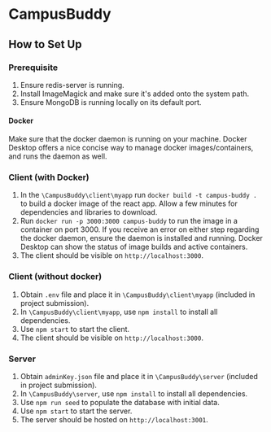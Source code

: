 # CampusBuddy

## How to Set Up
### Prerequisite 
1. Ensure redis-server is running. 
2. Install ImageMagick and make sure it's added onto the system path.
3. Ensure MongoDB is running locally on its default port.

#### Docker
Make sure that the docker daemon is running on your machine. Docker Desktop offers a
nice concise way to manage docker images/containers, and runs the daemon as well.
### Client (with Docker)
1. In the `\CampusBuddy\client\myapp` run `docker build -t campus-buddy .` to build a docker image of the react app. Allow a few minutes for dependencies and libraries to download.
2. Run `docker run -p 3000:3000 campus-buddy` to run the image in a container on port 3000. If you receive an error on either step regarding the docker daemon, ensure the daemon is installed and running. Docker Desktop can show the status of image builds and active containers.
3. The client should be visible on `http://localhost:3000`.

### Client (without docker)
1. Obtain `.env` file and place it in `\CampusBuddy\client\myapp` (included in project submission).
2. In `\CampusBuddy\client\myapp`, use `npm install` to install all dependencies.
3. Use `npm start` to start the client. 
4. The client should be visible on `http://localhost:3000`.

### Server
1. Obtain `adminKey.json` file and place it in `\CampusBuddy\server` (included in project submission).
2. In `\CampusBuddy\server`, use `npm install` to install all dependencies.
3. Use `npm run seed` to populate the database with initial data.
4. Use `npm start` to start the server.
5. The server should be hosted on `http://localhost:3001`.
